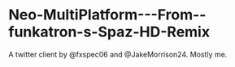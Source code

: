 Neo-MultiPlatform---From--funkatron-s-Spaz-HD-Remix
===================================================

A twitter client by @fxspec06 and @JakeMorrison24. Mostly me.
